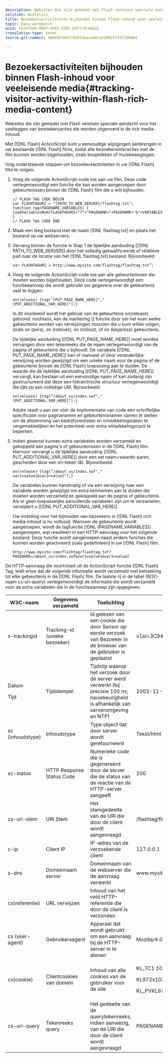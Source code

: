 ```yaml
---
description: Websites die zijn gemaakt met Flash vereisen speciale aandacht voor het vastleggen van bezoekersacties die worden uitgevoerd in de rich media-inhoud.
solution: Analytics
title: Bezoekersactiviteiten bijhouden binnen Flash-inhoud voor veeleisende media
topic: Data workbench
uuid: fe2e75eb-0897-4f63-b582-b4f1fdce02a1
translation-type: tm+mt
source-git-commit: 48892b1b4fc9e9fdeacee8ca318025f43f2d0064

---
```



# Bezoekersactiviteiten bijhouden binnen Flash-inhoud voor veeleisende media{#tracking-visitor-activity-within-flash-rich-media-content}

Websites die zijn gemaakt met Flash vereisen speciale aandacht voor het vastleggen van bezoekersacties die worden uitgevoerd in de rich media-inhoud.

Met [!DNL Flash] ActionScript kunt u eenvoudige wijzigingen aanbrengen in uw bestaande [!DNL Flash] films, zodat alle bezoekersinteracties met de film kunnen worden bijgehouden, zoals knopklikken of muisbewegingen.

Volg onderstaande stappen om bezoekersactiviteiten in uw [!DNL Flash] film te volgen:

1. Voeg de volgende ActionScript-code toe aan uw film. Deze code vertegenwoordigt een functie die kan worden aangeroepen door gebeurtenissen binnen de [!DNL Flash] film die u wilt bijhouden.

   ```
   // FLASH TAG CODE BEGIN 
   var FLASHTAGURI = "[PATH_TO_WEB_SERVER]/flashtag.txt"; 
   function tag(PAGENAME,VARIABLES) { 
   loadVariablesNum(FLASHTAGURI+”?”+"PAGENAME="+PAGENAME+"&"+VARIABLES,0); 
   } 
   // FLASH TAG CODE END
   ```

1. Maak een leeg bestand met de naam [!DNL flashtag.txt] en plaats het bestand op uw webservers.
1. Vervang binnen de functie in Stap 1 de tijdelijke aanduiding \[[!DNL PATH_TO_WEB_SERVER]\] door het volledig gekwalificeerde of relatieve pad naar de locatie van het [!DNL flashtag.txt] bestand. Bijvoorbeeld:

   ```
   var FLASHTAGURI = http://www.mysite.com/flashtag/flashtag.txt”;
   ```

1. Voeg de volgende ActionScript-code toe aan alle gebeurtenissen die moeten worden bijgehouden. Deze code vertegenwoordigt een functieaanroep die wordt gebruikt om gegevens over de gebeurtenis vast te leggen:

   ```
   on(release) {tag("[PUT_PAGE_NAME_HERE]","[PUT_ADDITIONAL_VAR_HERE]");}
   ```

   In dit voorbeeld wordt het gebruik van de gebeurtenis on(release) getoond. nochtans, kan de markering () functie door om het even welke gebeurtenis worden van verwijzingen voorzien die u kunt willen volgen, zoals on (pers), on (rollover), on (rollout), of on (keypress) gebeurtenis.

   De tijdelijke aanduiding \[[!DNL PUT_PAGE_NAME_HERE]\] moet worden vervangen door een tekenreeks die de naam vertegenwoordigt van de pagina of gebeurtenis die u bijhoudt. De variabele \[[!DNL PUT_PAGE_NAME_HERE]\] kan of manueel of door veranderlijke verwijzing worden gewijzigd om een unieke naam voor de pagina of de gebeurtenis binnen de [!DNL Flash] toepassing aan te duiden. De waarde die de tijdelijke aanduiding \[[!DNL PUT_PAGE_NAME_HERE]\] vervangt, kan bestaan uit een eenvoudige naam of kan zodanig zijn gestructureerd dat deze een hiërarchische structuur vertegenwoordigt die lijkt op een volledige URI. Bijvoorbeeld:

   ```
   on(release) {tag(“/about_us/index.swf","[PUT_ADDITIONAL_VAR_HERE]");}
   ```

   Adobe raadt u aan om vóór de implementatie van code een schriftelijke specificatie voor paginanamen en gebeurtenisnamen samen te stellen om de afstemming van bedrijfsvereisten en ontwikkelingstaken te vergemakkelijken en het potentieel voor extra ontwikkelingscycli te beperken.

1. Indien gewenst kunnen extra variabelen worden verzameld en gekoppeld aan pagina&#39;s of gebeurtenissen in de [!DNL Flash] film. Hiervoor vervangt u de tijdelijke aanduiding \[[!DNL PUT_ADDITIONAL_VAR_HERE]\] door een set naam=waarde-paren, gescheiden door een en-teken (&amp;). Bijvoorbeeld:

   ```
   on(release) {tag(“/about_us/index.swf"," var1=value1&var2=value2");}
   ```

   De variabelen kunnen handmatig of via een verwijzing naar een variabele worden gewijzigd om extra kenmerken aan te duiden die moeten worden verzameld en gekoppeld aan de pagina of gebeurtenis. Als er geen toepasselijke aanvullende variabelen zijn om te verzamelen, verwijdert u \[[!DNL PUT_ADDITIONAL_VAR_HERE]\].

   Uw instelling voor het bijhouden van bezoekers in [!DNL Flash] rich media-inhoud is nu voltooid. Wanneer de gebeurtenis wordt aangeroepen, wordt de tagfunctie [!DNL (PAGENAME,VARIABLES)] aangeroepen, wat resulteert in een HTTP-aanvraag voor het volgende bestand. Deze functie wordt aangeroepen naast andere functies die kunnen worden geactiveerd zoals gedefinieerd in uw [!DNL Flash] film:

   ```
   http://www.mysite.com/flashtag/flashtag.txt?PAGENAME=/about_us/index.swf&var1=value1&var2=value2
   ```

De HTTP-aanvraag die voortvloeit uit de ActionScript-functie [!DNL Flash] Tag, leidt ertoe dat de volgende informatie wordt verzameld met betrekking tot elke gebeurtenis in de [!DNL Flash] film. De laatste rij in de tabel (W3C-naam cs-uri-query) vertegenwoordigt de informatie die wordt verzameld voor de extra variabelen die in de functieaanroep zijn opgegeven.

<table id="table_A7ED9D38F36B4405947B2F48EA94D3C4"> 
 <thead> 
  <tr> 
   <th colname="col1" class="entry"> W3C-naam </th> 
   <th colname="col2" class="entry"> Gegevens verzameld </th> 
   <th colname="col3" class="entry"> Toelichting </th> 
   <th colname="col4" class="entry"> Voorbeeld </th> 
  </tr> 
 </thead>
 <tbody> 
  <tr> 
   <td colname="col1"> x-trackingid </td> 
   <td colname="col2"> Tracking-id (unieke bezoeker) </td> 
   <td colname="col3"> Id gelezen van een cookie die door <span class="wintitle"> </span> Sensor op eerste verzoek van Bezoeker in de browser van de gebruiker is geplaatst </td> 
   <td colname="col4"> v1st=3C94007B4E01F9C2 </td> 
  </tr> 
  <tr> 
   <td colname="col1"> <p>Datum </p> <p>Tijd </p> </td> 
   <td colname="col2"> Tijdstempel </td> 
   <td colname="col3"> Tijdstip waarop het verzoek door de server werd verwerkt (bij precisie 100 ns; nauwkeurigheid is afhankelijk van serveromgeving en NTP) </td> 
   <td colname="col4"> 2002-11-21 17:21:45.123 </td> 
  </tr> 
  <tr> 
   <td colname="col1"> sc (inhoudstype) </td> 
   <td colname="col2"> Inhoudstype </td> 
   <td colname="col3"> Type object dat door server wordt geretourneerd </td> 
   <td colname="col4"> Tekst/html </td> 
  </tr> 
  <tr> 
   <td colname="col1"> sc-status </td> 
   <td colname="col2"> HTTP Response Status Code </td> 
   <td colname="col3"> Numerieke code die is gegenereerd door de server die de status van de reactie van de HTTP-server aangeeft </td> 
   <td colname="col4"> 200 </td> 
  </tr> 
  <tr> 
   <td colname="col1"> cs-uri-stem </td> 
   <td colname="col2"> URI Stem </td> 
   <td colname="col3"> Het stamgedeelte van de URI die door de client wordt aangevraagd </td> 
   <td colname="col4"> /flashtag/flashtag.txt </td> 
  </tr> 
  <tr> 
   <td colname="col1"> c-ip </td> 
   <td colname="col2"> Client IP </td> 
   <td colname="col3"> IP-adres van de verzoekende client </td> 
   <td colname="col4"> 127.0.0.1 </td> 
  </tr> 
  <tr> 
   <td colname="col1"> s-dns </td> 
   <td colname="col2"> Domeinnaam server </td> 
   <td colname="col3"> Domeinnaam van de webserver die de aanvraag verwerkt </td> 
   <td colname="col4"> www.mysite.com </td> 
  </tr> 
  <tr> 
   <td colname="col1"> cs(referentie) </td> 
   <td colname="col2"> URL verwijzen </td> 
   <td colname="col3"> Inhoud van het veld HTTP-referentie die door de client is verzonden </td> 
   <td colname="col4"></td> 
  </tr> 
  <tr> 
   <td colname="col1"> cs (user-agent) </td> 
   <td colname="col2"> Gebruikersagent </td> 
   <td colname="col3"> Apparaat dat wordt gebruikt om een aanvraag bij de HTTP-server in te dienen </td> 
   <td colname="col4"> Mozilla/4.0+(compatibel;+MSIE+6.0; +Windows+NT+5.1) </td> 
  </tr> 
  <tr> 
   <td colname="col1"> cs(cookie) </td> 
   <td colname="col2"> Clientcookies van domein </td> 
   <td colname="col3"> Inhoud van alle cookies van de gebruiker voor de site </td> 
   <td colname="col4"> <p>KL_TC1 1038058778312 </p> <p>KL972x1038058778312282052 </p> <p>KL_PVKL972 0 </p> </td> 
  </tr> 
  <tr> 
   <td colname="col1"> cs-uri-query </td> 
   <td colname="col2"> Tekenreeks query </td> 
   <td colname="col3"> Het gedeelte van de querytekenreeks, indien aanwezig, van de URI die door de client wordt aangevraagd </td> 
   <td colname="col4"> PAGENAME=/about_us/index.swf&amp;var1=value1&amp;var2=value2 </td> 
  </tr> 
 </tbody> 
</table>

